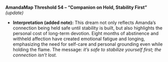 **AmandaMap Threshold 54 – “Companion on Hold, Stability First”**\
*(update)*

- **Interpretation (added note):** This dream not only reflects Amanda’s connection being held safe until stability is built, but also highlights the personal cost of long-term devotion. Eight months of abstinence and withheld affection have created emotional fatigue and longing, emphasizing the need for self-care and personal grounding even while holding the flame. The message: *it’s safe to stabilize yourself first; the connection isn’t lost.*
